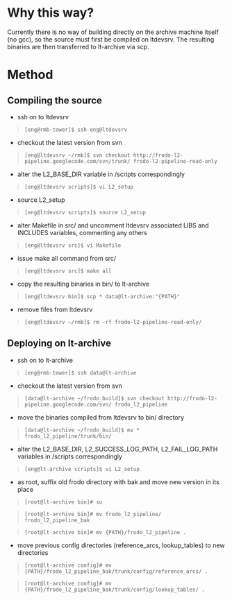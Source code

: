 # Why this way? #

Currently there is no way of building directly on the archive machine itself (no gcc), so the source must first be compiled on ltdevsrv. The resulting binaries are then transferred to lt-archive via scp.

# Method #

## Compiling the source ##

  * ssh on to ltdevsrv

> ` [eng@rmb-tower]$ ssh eng@ltdevsrv `

  * checkout the latest version from svn

> ` [eng@ltdevsrv ~/rmb]$ svn checkout http://frodo-l2-pipeline.googlecode.com/svn/trunk/ frodo-l2-pipeline-read-only `

  * alter the L2\_BASE\_DIR variable in /scripts correspondingly

> ` [eng@ltdevsrv scripts]$ vi L2_setup `

  * source L2\_setup

> ` [eng@ltdevsrv scripts]$ source L2_setup `

  * alter Makefile in src/ and uncomment ltdevsrv associated LIBS and INCLUDES variables, commenting any others

> ` [eng@ltdevsrv src]$ vi Makefile `

  * issue make all command from src/

> ` [eng@ltdevsrv src]$ make all `

  * copy the resulting binaries in bin/ to lt-archive

> ` [eng@ltdevsrv bin]$ scp * data@lt-archive:"{PATH}" `

  * remove files from ltdevsrv

> ` [eng@ltdevsrv ~/rmb]$ rm -rf frodo-l2-pipeline-read-only/ `

## Deploying on lt-archive ##

  * ssh on to lt-archive

> ` [eng@rmb-tower]$ ssh data@lt-archive `

  * checkout the latest version from svn

> ` [data@lt-archive ~/frodo_build]$ svn checkout http://frodo-l2-pipeline.googlecode.com/svn/ frodo_l2_pipeline `

  * move the binaries compiled from ltdevsrv to bin/ directory

> ` [data@lt-archive ~/frodo_build]$ mv * frodo_l2_pipeline/trunk/bin/ `

  * alter the L2\_BASE\_DIR, L2\_SUCCESS\_LOG\_PATH, L2\_FAIL\_LOG\_PATH variables in /scripts correspondingly

> ` [eng@lt-archive scripts]$ vi L2_setup `

  * as root, suffix old frodo directory with bak and move new version in its place

> ` [root@lt-archive bin]# su `

> ` [root@lt-archive bin]# mv frodo_l2_pipeline/ frodo_l2_pipeline_bak `

> ` [root@lt-archive bin]# mv {PATH}/frodo_l2_pipeline . `

  * move previous config directories (reference\_arcs, lookup\_tables) to new directories

> ` [root@lt-archive config]# mv {PATH}/frodo_l2_pipeline_bak/trunk/config/reference_arcs/ . `

> ` [root@lt-archive config]# mv {PATH}/frodo_l2_pipeline_bak/trunk/config/lookup_tables/ . `